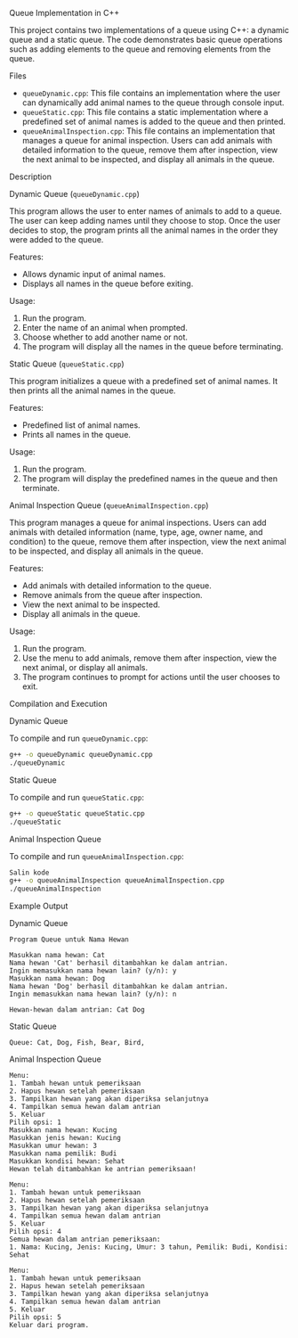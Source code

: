Queue Implementation in C++

This project contains two implementations of a queue using C++: a dynamic queue and a static queue. The code demonstrates basic queue operations such as adding elements to the queue and removing elements from the queue.

Files

- `queueDynamic.cpp`: This file contains an implementation where the user can dynamically add animal names to the queue through console input.
- `queueStatic.cpp`: This file contains a static implementation where a predefined set of animal names is added to the queue and then printed.
- `queueAnimalInspection.cpp`: This file contains an implementation that manages a queue for animal inspection. Users can add animals with detailed information to the queue, remove them after inspection, view the next animal to be inspected, and display all animals in the queue.

Description

Dynamic Queue (`queueDynamic.cpp`)

This program allows the user to enter names of animals to add to a queue. The user can keep adding names until they choose to stop. Once the user decides to stop, the program prints all the animal names in the order they were added to the queue.

Features:
- Allows dynamic input of animal names.
- Displays all names in the queue before exiting.

Usage:
1. Run the program.
2. Enter the name of an animal when prompted.
3. Choose whether to add another name or not.
4. The program will display all the names in the queue before terminating.

Static Queue (`queueStatic.cpp`)

This program initializes a queue with a predefined set of animal names. It then prints all the animal names in the queue.

Features:
- Predefined list of animal names.
- Prints all names in the queue.

Usage:
1. Run the program.
2. The program will display the predefined names in the queue and then terminate.

Animal Inspection Queue (`queueAnimalInspection.cpp`)

This program manages a queue for animal inspections. Users can add animals with detailed information (name, type, age, owner name, and condition) to the queue, remove them after inspection, view the next animal to be inspected, and display all animals in the queue.

Features:

- Add animals with detailed information to the queue.
- Remove animals from the queue after inspection.
- View the next animal to be inspected.
- Display all animals in the queue.

Usage:
1. Run the program.
2. Use the menu to add animals, remove them after inspection, view the next animal, or display all animals.
3. The program continues to prompt for actions until the user chooses to exit.

Compilation and Execution

Dynamic Queue

To compile and run `queueDynamic.cpp`:
```sh
g++ -o queueDynamic queueDynamic.cpp
./queueDynamic
```

Static Queue

To compile and run `queueStatic.cpp`:
```sh
g++ -o queueStatic queueStatic.cpp
./queueStatic
```

Animal Inspection Queue

To compile and run `queueAnimalInspection.cpp`:
```sh
Salin kode
g++ -o queueAnimalInspection queueAnimalInspection.cpp
./queueAnimalInspection
```

Example Output

Dynamic Queue
```
Program Queue untuk Nama Hewan

Masukkan nama hewan: Cat
Nama hewan 'Cat' berhasil ditambahkan ke dalam antrian.
Ingin memasukkan nama hewan lain? (y/n): y
Masukkan nama hewan: Dog
Nama hewan 'Dog' berhasil ditambahkan ke dalam antrian.
Ingin memasukkan nama hewan lain? (y/n): n

Hewan-hewan dalam antrian: Cat Dog 
```

Static Queue
```
Queue: Cat, Dog, Fish, Bear, Bird,
```

Animal Inspection Queue
```
Menu:
1. Tambah hewan untuk pemeriksaan
2. Hapus hewan setelah pemeriksaan
3. Tampilkan hewan yang akan diperiksa selanjutnya
4. Tampilkan semua hewan dalam antrian
5. Keluar
Pilih opsi: 1
Masukkan nama hewan: Kucing
Masukkan jenis hewan: Kucing
Masukkan umur hewan: 3
Masukkan nama pemilik: Budi
Masukkan kondisi hewan: Sehat
Hewan telah ditambahkan ke antrian pemeriksaan!

Menu:
1. Tambah hewan untuk pemeriksaan
2. Hapus hewan setelah pemeriksaan
3. Tampilkan hewan yang akan diperiksa selanjutnya
4. Tampilkan semua hewan dalam antrian
5. Keluar
Pilih opsi: 4
Semua hewan dalam antrian pemeriksaan:
1. Nama: Kucing, Jenis: Kucing, Umur: 3 tahun, Pemilik: Budi, Kondisi: Sehat

Menu:
1. Tambah hewan untuk pemeriksaan
2. Hapus hewan setelah pemeriksaan
3. Tampilkan hewan yang akan diperiksa selanjutnya
4. Tampilkan semua hewan dalam antrian
5. Keluar
Pilih opsi: 5
Keluar dari program.
```
